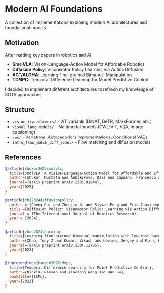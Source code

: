 # Modern AI Foundations

A collection of implementations exploring modern AI architectures and foundational models.

## Motivation

After reading key papers in robotics and AI:

- **SmolVLA**: Vision-Language-Action Model for Affordable Robotics
- **Diffusion Policy**: Visuomotor Policy Learning via Action Diffusion
- **ACT/ALOHA**: Learning Fine-grained Bimanual Manipulation
- **TDMPC**: Temporal Difference Learning for Model Predictive Control

I decided to implement different architectures to refresh my knowledge of SOTA approaches.

## Structure

- `vision_transformers/` - ViT variants (DiNAT, DeTR, MaskFormer, etc.)
- `visual_lang_models/` - Multimodal models (OWL-ViT, VQA, image captioning)
- `vae/` - Variational Autoencoders implementations, Conditional VAEs
- `intro_flow_match_diff_model/` - Flow matching and diffusion models

## References

```bibtex
@article{shukor2025smolvla,
  title={SmolVLA: A Vision-Language-Action Model for Affordable and Efficient Robotics},
  author={Shukor, Mustafa and Aubakirova, Dana and Capuano, Francesco and Kooijmans, Pepijn and Palma, Steven and Zouitine, Adil and Aractingi, Michel and Pascal, Caroline and Russi, Martino and Marafioti, Andres and Alibert, Simon and Cord, Matthieu and Wolf, Thomas and Cadene, Remi},
  journal={arXiv preprint arXiv:2506.01844},
  year={2025}
}

@article{chi2024diffusionpolicy,
  author = {Cheng Chi and Zhenjia Xu and Siyuan Feng and Eric Cousineau and Yilun Du and Benjamin Burchfiel and Russ Tedrake and Shuran Song},
  title ={Diffusion Policy: Visuomotor Policy Learning via Action Diffusion},
  journal = {The International Journal of Robotics Research},
  year = {2024},
}

@article{zhao2023learning,
  title={Learning fine-grained bimanual manipulation with low-cost hardware},
  author={Zhao, Tony Z and Kumar, Vikash and Levine, Sergey and Finn, Chelsea},
  journal={arXiv preprint arXiv:2304.13705},
  year={2023}
}

@inproceedings{Hansen2022tdmpc,
  title={Temporal Difference Learning for Model Predictive Control},
  author={Nicklas Hansen and Xiaolong Wang and Hao Su},
  booktitle={ICML},
  year={2022}
}
```
